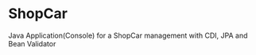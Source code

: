 ShopCar
=======

Java Application(Console) for a ShopCar management with CDI, JPA and Bean Validator
